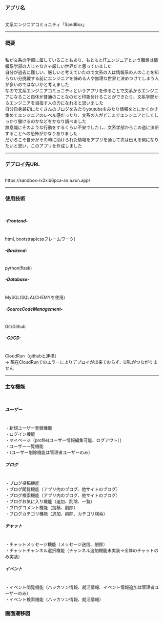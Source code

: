 <h3>アプリ名</h3><br>
文系エンジニアコミュニティ「SandBox」<br>
<hr>
<h3>概要</h3><br>
私が文系の学部に属していることもあり、もともとITエンジニアという職業は情報系学部の人じゃなきゃ厳しい世界だと思っていました<br>
自分が過去に難しい、厳しいと考えていたので文系の人は情報系の人のことを知らない分挑戦する前にエンジニアを諦める人や無理な世界と決めつけてしまう人が多いのではないかと考えました<br>
なので文系エンジニアコミュニティというアプリを作ることで文系からエンジニアになること自体が普通のことなのだと印象付けることができたり、文系学部からエンジニアを目指す人の力になれると思いました<br>
自分自身最初にたくさんのブログをみたりyoutubeをみたり情報をとにかくかき集めてエンジニアのレベル感だったり、文系の人がどこまでエンジニアとしてしっかり働けるのかなどをかなり調べました<br>
無意識にそのような行動をするくらい不安でしたし、文系学部からこの道に決断することへの恐怖がかなりありました<br>
だかろこそ自分がその時に助けられた情報をアプリを通して次は伝える側になりたいと思い、このアプリを作成しました<br>
<hr>
<h3>デプロイ先URL</h3><br>
https://sandbox-rx2xib6pca-an.a.run.app/<br>
<hr>
<h3>使用技術</h3><br>
<h5>-Frontend-</h5><br>
html, bootstrap(cssフレームワーク)<br>
<h5>-Backend-</h5><br>
python(flask)<br>
<h5>-Database-</h5><br>
MySQL(SQLALCHEMYを使用）<br>
<h5>-SourceCodeManagement-</h5><br>
Git/Github
<h5>-CI/CD-</h5><br>
CloudRun（githubと連携）<br>
→ 現在CloudRunでのエラーによりデプロイが出来ておらず、URLがつながりません
<hr>
<h3>主な機能</h3><br>
<h5>ユーザー</h5><br>
・新規ユーザー登録機能<br>
・ログイン機能<br>
・マイページ（profile(ユーザー情報編集可能、ログアウト）)<br>
・ユーザー一覧機能<br>
・（ユーザー削除機能は管理者ユーザーのみ）
<h5>ブログ</h5><br>
・ブログ投稿機能<br>
・ブログ閲覧機能（アプリ内のブログ、他サイトのブログ）<br>
・ブログ検索機能（アプリ内のブログ、他サイトのブログ）<br>
・ブログお気に入り機能（追加、削除、一覧）<br>
・ブログコメント機能（投稿、削除）<br>
・ブログカテゴリ機能（追加、削除、カテゴリ検索）<br>
<h5>チャット</h5><br>
・チャットメッセージ機能（メッセージ送信、削除）<br>
・チャットチャンネル選択機能（チャンネル追加機能未実装→全体のチャットのみ実装）<br>
<h5>イベント</h5><br>
・イベント閲覧機能（ハッカソン情報、就活情報、イベント情報追加は管理者ユーザーのみ）<br>
・イベント検索機能（ハッカソン情報、就活情報）<br>
<h3>画面遷移図</h3>


